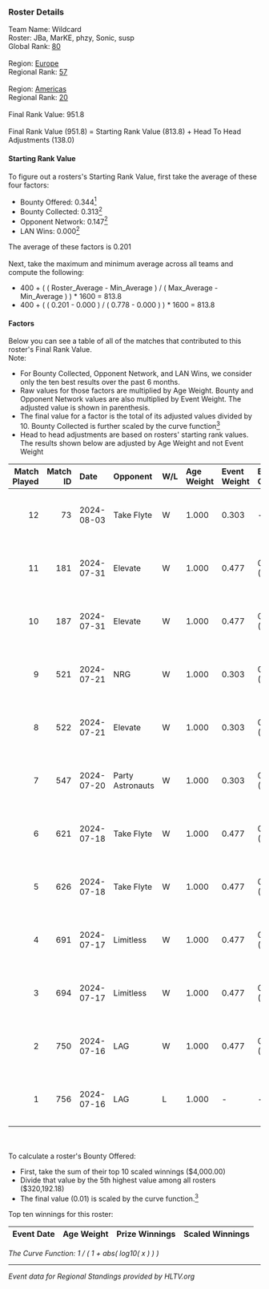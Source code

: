 ### Roster Details<br />
Team Name: Wildcard<br />
Roster: JBa, MarKE, phzy, Sonic, susp<br />
Global Rank: [80](../standings_global.md)<br />
<br />
Region: [Europe]( ../standings_europe.md)<br />
Regional Rank: [57]( ../standings_europe.md)<br />
<br />
Region: [Americas]( ../standings_americas.md)<br />
Regional Rank: [20]( ../standings_americas.md)<br />
<br />
Final Rank Value:  951.8<br />
<br />
Final Rank Value (951.8) = Starting Rank Value (813.8) + Head To Head Adjustments (138.0)<br />

#### Starting Rank Value<br />
To figure out a rosters's Starting Rank Value, first take the average of these four factors:<br />
- Bounty Offered: 0.344[<sup>1</sup>](#table2)
- Bounty Collected: 0.313[<sup>2</sup>](#table1)
- Opponent Network: 0.147[<sup>2</sup>](#table1)
- LAN Wins: 0.000[<sup>2</sup>](#table1)

The average of these factors is 0.201<br />
<br />
Next, take the maximum and minimum average across all teams and compute the following:<br />
- 400 + ( ( Roster_Average - Min_Average ) / ( Max_Average - Min_Average ) ) * 1600 = 813.8
- 400 + ( ( 0.201 - 0.000 ) / ( 0.778 - 0.000 ) ) * 1600 = 813.8


#### Factors<br />
Below you can see a table of all of the matches that contributed to this roster's Final Rank Value.<br />
Note:<br />

- For Bounty Collected, Opponent Network, and LAN Wins, we consider only the ten best results over the past 6 months.
- Raw values for those factors are multiplied by Age Weight. Bounty and Opponent Network values are also multiplied by Event Weight. The adjusted value is shown in parenthesis.
- The final value for a factor is the total of its adjusted values divided by 10. Bounty Collected is further scaled by the curve function[<sup>3</sup>](#curveFunction)
- Head to head adjustments are based on rosters' starting rank values. The results shown below are adjusted by Age Weight and not Event Weight
<span id="table1"></span><br />


| Match Played | Match ID | Date       | Opponent         | W/L | Age Weight | Event Weight | Bounty Collected | Opponent Network | LAN Wins  | H2H Adj. | Roster                            |
| -: | -: | :- | :- | :- | :- | :- | :- | :- | :- | -: | :- |
|           12 |       73 | 2024-08-03 | Take Flyte       | W   | 1.000      | 0.303        | -                | 0.231 (0.070)    | 0 (0.000) |     5.26 | JBa, MarKE, phzy, Sonic, susp     |
|           11 |      181 | 2024-07-31 | Elevate          | W   | 1.000      | 0.477        | 0.027 (0.013)    | 0.501 (0.239)    | 0 (0.000) |    13.79 | JBa, phzy, Sonic, stanislaw, susp |
|           10 |      187 | 2024-07-31 | Elevate          | W   | 1.000      | 0.477        | 0.027 (0.013)    | 0.501 (0.239)    | 0 (0.000) |    15.05 | JBa, phzy, Sonic, stanislaw, susp |
|            9 |      521 | 2024-07-21 | NRG              | W   | 1.000      | 0.303        | 0.020 (0.006)    | 0.502 (0.152)    | 0 (0.000) |    20.02 | JBa, phzy, Sonic, stanislaw, susp |
|            8 |      522 | 2024-07-21 | Elevate          | W   | 1.000      | 0.303        | 0.027 (0.008)    | 0.501 (0.152)    | 0 (0.000) |    18.54 | JBa, phzy, Sonic, stanislaw, susp |
|            7 |      547 | 2024-07-20 | Party Astronauts | W   | 1.000      | 0.303        | 0.041 (0.012)    | 0.510 (0.155)    | 0 (0.000) |    20.59 | JBa, phzy, Sonic, stanislaw, susp |
|            6 |      621 | 2024-07-18 | Take Flyte       | W   | 1.000      | 0.477        | 0.002 (0.001)    | 0.231 (0.110)    | 0 (0.000) |     9.03 | JBa, phzy, Sonic, stanislaw, susp |
|            5 |      626 | 2024-07-18 | Take Flyte       | W   | 1.000      | 0.477        | 0.002 (0.001)    | 0.231 (0.110)    | 0 (0.000) |     9.72 | JBa, phzy, Sonic, stanislaw, susp |
|            4 |      691 | 2024-07-17 | Limitless        | W   | 1.000      | 0.477        | 0.005 (0.002)    | 0.128 (0.061)    | 0 (0.000) |    10.31 | JBa, phzy, Sonic, stanislaw, susp |
|            3 |      694 | 2024-07-17 | Limitless        | W   | 1.000      | 0.477        | 0.005 (0.002)    | -                | 0 (0.000) |    11.16 | JBa, phzy, Sonic, stanislaw, susp |
|            2 |      750 | 2024-07-16 | LAG              | W   | 1.000      | 0.477        | 0.012 (0.006)    | 0.376 (0.179)    | -         |    17.94 | JBa, phzy, Sonic, stanislaw, susp |
|            1 |      756 | 2024-07-16 | LAG              | L   | 1.000      | -            | -                | -                | -         |   -13.36 | JBa, phzy, Sonic, stanislaw, susp |

<br />
<span id="table2"></span><br />
To calculate a roster's Bounty Offered:<br />

- First, take the sum of their top 10 scaled winnings ($4,000.00)
- Divide that value by the 5th highest value among all rosters ($320,192.18)
- The final value (0.01) is scaled by the curve function.[<sup>3</sup>](#curveFunction)

Top ten winnings for this roster:<br />

| Event Date | Age Weight | Prize Winnings | Scaled Winnings |
| :- | -: | :- | :- |


<span id="curveFunction"></span>_The Curve Function: 1 / ( 1 + abs( log10( x ) ) )_<br />

---
_Event data for Regional Standings provided by HLTV.org_<br />
